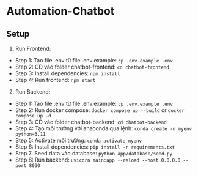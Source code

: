 # Automation-Chatbot

## Setup

1. Run Frontend:

- Step 1: Tạo file .env từ file .env.example: `cp .env.example .env`
- Step 2: CD vào folder chatbot-frontend: `cd chatbot-frontend`
- Step 3: Install dependencies: `npm install`
- Step 4: Run frontend: `npm start`

2. Run Backend:

- Step 1: Tạo file .env từ file .env.example: `cp .env.example .env`
- Step 2: Run docker compose: `docker compose up --build` or `docker compose up -d`
- Step 3: CD vào folder chatbot-backend: `cd chatbot-backend`
- Step 4: Tạo môi trường với anaconda qua lệnh: `conda create -n myenv python=3.11`
- Step 5: Activate môi trường: `conda activate myenv`
- Step 6: Install dependencies: `pip install -r requirements.txt`
- Step 7: Seed data vào database: `python app/database/seed.py`
- Step 8: Run backend: `uvicorn main:app --reload --host 0.0.0.0 --port 8030`
